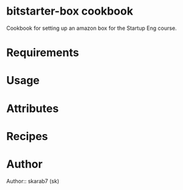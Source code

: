 # bitstarter-box cookbook
Cookbook for setting up an amazon box for the Startup Eng course.

# Requirements

# Usage

# Attributes

# Recipes

# Author

Author:: skarab7 (sk)

